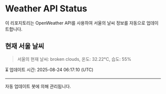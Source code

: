 
# Weather API Status

이 리포지토리는 OpenWeather API를 사용하여 서울의 날씨 정보를 자동으로 업데이트합니다.

## 현재 서울 날씨
> 서울의 현재 날씨: broken clouds, 온도: 32.22°C, 습도: 55%

⏳ 업데이트 시간: 2025-08-24 06:17:10 (UTC)

---
자동 업데이트 봇에 의해 관리됩니다.
